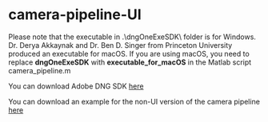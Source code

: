 # camera-pipeline-UI

Please note that the executable in .\dngOneExeSDK\ folder is for Windows. Dr. Derya Akkaynak and Dr. Ben D. Singer from Princeton University produced an executable for macOS. If you are using macOS, you need to replace **dngOneExeSDK** with **executable_for_macOS** in the Matlab script camera_pipeline.m 

You can download Adobe DNG SDK [here](https://github.com/karaimer/camera-pipeline-dng-sdk)

You can download an example for the non-UI version of the camera pipeline [here](https://github.com/karaimer/camera-pipeline-nonUI)
